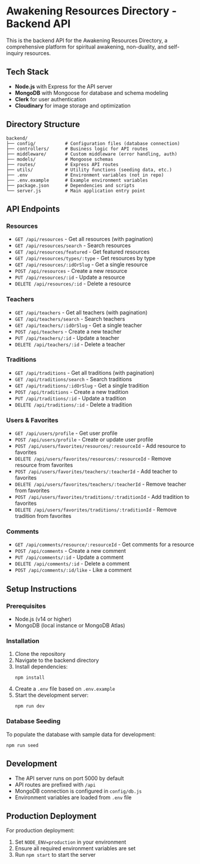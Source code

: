 # Awakening Resources Directory - Backend API

This is the backend API for the Awakening Resources Directory, a comprehensive platform for spiritual awakening, non-duality, and self-inquiry resources.

## Tech Stack

- **Node.js** with Express for the API server
- **MongoDB** with Mongoose for database and schema modeling
- **Clerk** for user authentication
- **Cloudinary** for image storage and optimization

## Directory Structure

```
backend/
├── config/           # Configuration files (database connection)
├── controllers/      # Business logic for API routes
├── middleware/       # Custom middleware (error handling, auth)
├── models/           # Mongoose schemas
├── routes/           # Express API routes
├── utils/            # Utility functions (seeding data, etc.)
├── .env              # Environment variables (not in repo)
├── .env.example      # Example environment variables
├── package.json      # Dependencies and scripts
└── server.js         # Main application entry point
```

## API Endpoints

### Resources
- `GET /api/resources` - Get all resources (with pagination)
- `GET /api/resources/search` - Search resources
- `GET /api/resources/featured` - Get featured resources
- `GET /api/resources/types/:type` - Get resources by type
- `GET /api/resources/:idOrSlug` - Get a single resource
- `POST /api/resources` - Create a new resource
- `PUT /api/resources/:id` - Update a resource
- `DELETE /api/resources/:id` - Delete a resource

### Teachers
- `GET /api/teachers` - Get all teachers (with pagination)
- `GET /api/teachers/search` - Search teachers
- `GET /api/teachers/:idOrSlug` - Get a single teacher
- `POST /api/teachers` - Create a new teacher
- `PUT /api/teachers/:id` - Update a teacher
- `DELETE /api/teachers/:id` - Delete a teacher

### Traditions
- `GET /api/traditions` - Get all traditions (with pagination)
- `GET /api/traditions/search` - Search traditions
- `GET /api/traditions/:idOrSlug` - Get a single tradition
- `POST /api/traditions` - Create a new tradition
- `PUT /api/traditions/:id` - Update a tradition
- `DELETE /api/traditions/:id` - Delete a tradition

### Users & Favorites
- `GET /api/users/profile` - Get user profile
- `POST /api/users/profile` - Create or update user profile
- `POST /api/users/favorites/resources/:resourceId` - Add resource to favorites
- `DELETE /api/users/favorites/resources/:resourceId` - Remove resource from favorites
- `POST /api/users/favorites/teachers/:teacherId` - Add teacher to favorites
- `DELETE /api/users/favorites/teachers/:teacherId` - Remove teacher from favorites
- `POST /api/users/favorites/traditions/:traditionId` - Add tradition to favorites
- `DELETE /api/users/favorites/traditions/:traditionId` - Remove tradition from favorites

### Comments
- `GET /api/comments/resource/:resourceId` - Get comments for a resource
- `POST /api/comments` - Create a new comment
- `PUT /api/comments/:id` - Update a comment
- `DELETE /api/comments/:id` - Delete a comment
- `POST /api/comments/:id/like` - Like a comment

## Setup Instructions

### Prerequisites
- Node.js (v14 or higher)
- MongoDB (local instance or MongoDB Atlas)

### Installation

1. Clone the repository
2. Navigate to the backend directory
3. Install dependencies:
   ```
   npm install
   ```
4. Create a `.env` file based on `.env.example`
5. Start the development server:
   ```
   npm run dev
   ```

### Database Seeding

To populate the database with sample data for development:

```
npm run seed
```

## Development

- The API server runs on port 5000 by default
- API routes are prefixed with `/api`
- MongoDB connection is configured in `config/db.js`
- Environment variables are loaded from `.env` file

## Production Deployment

For production deployment:

1. Set `NODE_ENV=production` in your environment
2. Ensure all required environment variables are set
3. Run `npm start` to start the server
